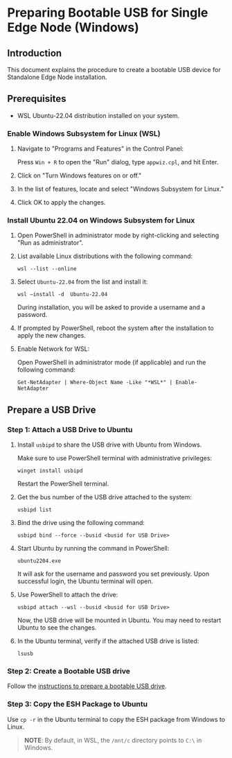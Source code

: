 # Preparing Bootable USB for Single Edge Node (Windows)

## Introduction

This document explains the procedure to create a bootable USB device for Standalone Edge Node installation.

## Prerequisites

- WSL Ubuntu-22.04 distribution installed on your system.

### Enable Windows Subsystem for Linux (WSL)

1. Navigate to "Programs and Features" in the Control Panel:

   Press `Win + R` to open the "Run" dialog, type `appwiz.cpl`, and hit Enter.
2. Click on "Turn Windows features on or off."
3. In the list of features, locate and select "Windows Subsystem for Linux."
4. Click OK to apply the changes.

### Install Ubuntu 22.04 on Windows Subsystem for Linux

1. Open PowerShell in administrator mode by right-clicking and selecting "Run as administrator".
2. List available Linux distributions with the following command:

   ```shell
   wsl --list --online
   ```
3. Select `Ubuntu-22.04` from the list and install it:

   ```shell
   wsl –install -d  Ubuntu-22.04
   ```
   During installation, you will be asked to provide a username and a password.
4. If prompted by PowerShell, reboot the system after the installation to apply the new changes.
5. Enable Network for WSL:

   Open PowerShell in administrator mode (if applicable) and run the following command:

   ```shell
   Get-NetAdapter | Where-Object Name -Like "*WSL*" | Enable-NetAdapter
   ```

## Prepare a USB Drive

### Step 1: Attach a USB Drive to Ubuntu

1. Install `usbipd` to share the USB drive with Ubuntu from Windows.

   Make sure to use PowerShell terminal with administrative privileges:

   ```shell
   winget install usbipd
   ```
   Restart the PowerShell terminal.
3. Get the bus number of the USB drive attached to the system:

   ```shell
   usbipd list
   ```
4. Bind the drive using the following command:

   ```shell
   usbipd bind --force --busid <busid for USB Drive>
   ```
5. Start Ubuntu by running the command in PowerShell:

   ```shell
   ubuntu2204.exe
   ```
   It will ask for the username and password you set previously. Upon successful login, the Ubuntu terminal will open.

5. Use PowerShell to attach the drive:

   ```shell
   usbipd attach --wsl --busid <busid for USB Drive>
   ```

   Now, the USB drive will be mounted in Ubuntu.
   You may need to restart Ubuntu to see the changes.

6. In the Ubuntu terminal, verify if the attached USB drive is listed:

   ```shell
   lsusb
   ```

### Step 2: Create a Bootable USB drive

Follow the [instructions to prepare a bootable USB drive](./user-guide/Get-Started-Guide.md#15--prepare-the-usb-drive).

### Step 3: Copy the ESH Package to Ubuntu

Use `cp -r` in the Ubuntu terminal to copy the ESH package from Windows to Linux.

> **NOTE**: By default, in WSL, the `/mnt/c` directory points to `C:\` in Windows.
